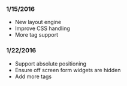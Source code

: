 ### 1/15/2016 ###
  + New layout engine
  + Improve CSS handling
  + More tag support

### 1/22/2016 ###
  + Support absolute positioning
  + Ensure off screen form widgets are hidden
  + Add more tags
